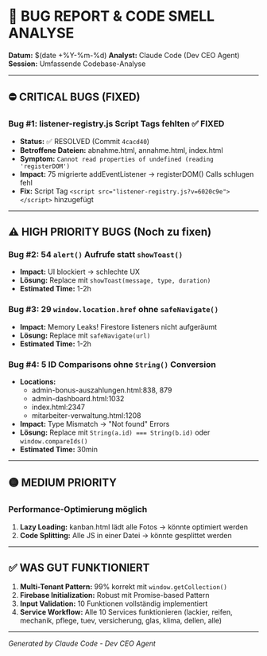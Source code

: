 # 🐛 BUG REPORT & CODE SMELL ANALYSE
**Datum:** $(date +%Y-%m-%d)
**Analyst:** Claude Code (Dev CEO Agent)
**Session:** Umfassende Codebase-Analyse

---

## ⛔ CRITICAL BUGS (FIXED)

### Bug #1: listener-registry.js Script Tags fehlten ✅ FIXED
- **Status:** ✅ RESOLVED (Commit `4cacd40`)
- **Betroffene Dateien:** abnahme.html, annahme.html, index.html
- **Symptom:** `Cannot read properties of undefined (reading 'registerDOM')`
- **Impact:** 75 migrierte addEventListener → registerDOM() Calls schlugen fehl
- **Fix:** Script Tag `<script src="listener-registry.js?v=6020c9e"></script>` hinzugefügt

---

## ⚠️ HIGH PRIORITY BUGS (Noch zu fixen)

### Bug #2: 54 `alert()` Aufrufe statt `showToast()`
- **Impact:** UI blockiert → schlechte UX
- **Lösung:** Replace mit `showToast(message, type, duration)`
- **Estimated Time:** 1-2h

### Bug #3: 29 `window.location.href` ohne `safeNavigate()`
- **Impact:** Memory Leaks! Firestore listeners nicht aufgeräumt
- **Lösung:** Replace mit `safeNavigate(url)`
- **Estimated Time:** 1-2h

### Bug #4: 5 ID Comparisons ohne `String()` Conversion
- **Locations:**
  - admin-bonus-auszahlungen.html:838, 879
  - admin-dashboard.html:1032
  - index.html:2347
  - mitarbeiter-verwaltung.html:1208
- **Impact:** Type Mismatch → "Not found" Errors
- **Lösung:** Replace mit `String(a.id) === String(b.id)` oder `window.compareIds()`
- **Estimated Time:** 30min

---

## 🟡 MEDIUM PRIORITY

### Performance-Optimierung möglich
1. **Lazy Loading:** kanban.html lädt alle Fotos → könnte optimiert werden
2. **Code Splitting:** Alle JS in einer Datei → könnte gesplittet werden

---

## ✅ WAS GUT FUNKTIONIERT

1. **Multi-Tenant Pattern:** 99% korrekt mit `window.getCollection()`
2. **Firebase Initialization:** Robust mit Promise-based Pattern
3. **Input Validation:** 10 Funktionen vollständig implementiert
4. **Service Workflow:** Alle 10 Services funktionieren (lackier, reifen, mechanik, pflege, tuev, versicherung, glas, klima, dellen, alle)

---

_Generated by Claude Code - Dev CEO Agent_
